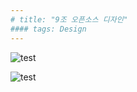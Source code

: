 ```yaml
---
# title: "9조 오픈소스 디자인"
#### tags: Design
---
```


![test](hsreol.github.io/_posts/KakaoTalk_Photo_2017-12-01-17-53-46-1.jpeg)





















![test](hsreol.github.io/_posts/KakaoTalk_Photo_2017-12-01-17-53-46-2.jpeg)
